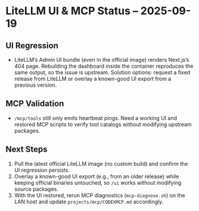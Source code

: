 # LiteLLM UI & MCP Status – 2025-09-19

## UI Regression
- LiteLLM’s Admin UI bundle (even in the official image) renders Next.js’s 404 page. Rebuilding the dashboard inside the container reproduces the same output, so the issue is upstream. Solution options: request a fixed release from LiteLLM or overlay a known-good UI export from a previous version.

## MCP Validation
- `/mcp/tools` still only emits heartbeat pings. Need a working UI and restored MCP scripts to verify tool catalogs without modifying upstream packages.

## Next Steps
1. Pull the latest official LiteLLM image (no custom build) and confirm the UI regression persists.
2. Overlay a known-good UI export (e.g., from an older release) while keeping official binaries untouched, so `/ui` works without modifying source packages.
3. With the UI restored, rerun MCP diagnostics (`mcp-diagnose.sh`) on the LAN host and update `projects/mcp/CODEXMCP.md` accordingly.
